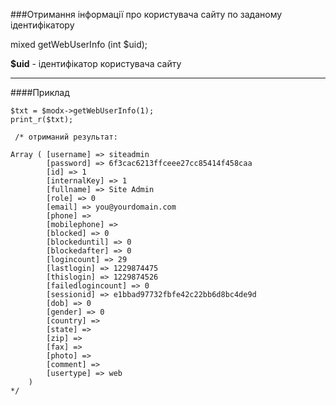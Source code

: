 ###Отримання інформації про користувача сайту по заданому ідентифікатору

mixed getWebUserInfo (int $uid);

**$uid** - ідентифікатор користувача сайту

***

####Приклад

	$txt = $modx->getWebUserInfo(1); 
	print_r($txt); 
	
	 /* отриманий результат: 
	
	Array ( [username] => siteadmin 
			[password] => 6f3cac6213ffceee27cc85414f458caa 
			[id] => 1 
			[internalKey] => 1 
			[fullname] => Site Admin 
			[role] => 0 
			[email] => you@yourdomain.com 
			[phone] =>  
			[mobilephone] =>  
			[blocked] => 0 
			[blockeduntil] => 0 
			[blockedafter] => 0 
			[logincount] => 29 
			[lastlogin] => 1229874475 
			[thislogin] => 1229874526 
			[failedlogincount] => 0 
			[sessionid] => e1bbad97732fbfe42c22bb6d8bc4de9d 
			[dob] => 0 
			[gender] => 0 
			[country] =>  
			[state] =>  
			[zip] =>  
			[fax] =>  
			[photo] =>  
			[comment] =>  
			[usertype] => web
		) 
	*/
